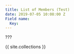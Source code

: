 ```yaml
---
title: List of Members (Test)
date: 2019-07-05 10:08:00 Z
Field name:
  Key: 
---
```


???

{{ site.collections }} 

